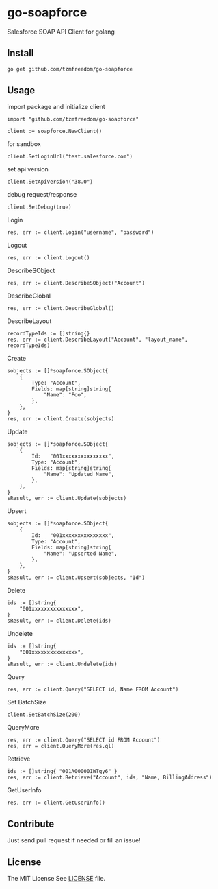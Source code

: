 # go-soapforce

Salesforce SOAP API Client for golang

## Install

```bash
go get github.com/tzmfreedom/go-soapforce
```

## Usage

import package and initialize client
```golang
import "github.com/tzmfreedom/go-soapforce"

client := soapforce.NewClient()
```

for sandbox
```golang
client.SetLoginUrl("test.salesforce.com")
```

set api version
```golang
client.SetApiVersion("38.0")
```

debug request/response
```golang
client.SetDebug(true)
```

Login
```golang
res, err := client.Login("username", "password")
```

Logout
```golang
res, err := client.Logout()
```

DescribeSObject
```golang
res, err := client.DescribeSObject("Account")
```

DescribeGlobal
```golang
res, err := client.DescribeGlobal()
```

DescribeLayout
```golang
recordTypeIds := []string{}
res, err := client.DescribeLayout("Account", "layout_name", recordTypeIds)
```

Create
```golang
sobjects := []*soapforce.SObject{
	{
		Type: "Account",
		Fields: map[string]string{
			"Name": "Foo",
		},
	},
}
res, err := client.Create(sobjects)
```

Update
```golang
sobjects := []*soapforce.SObject{
	{
		Id:   "001xxxxxxxxxxxxxxx",
		Type: "Account",
		Fields: map[string]string{
			"Name": "Updated Name",
		},
	},
}
sResult, err := client.Update(sobjects)
```

Upsert
```golang
sobjects := []*soapforce.SObject{
	{
		Id:   "001xxxxxxxxxxxxxxx",
		Type: "Account",
		Fields: map[string]string{
			"Name": "Upserted Name",
		},
	},
}
sResult, err := client.Upsert(sobjects, "Id")
```

Delete
```golang
ids := []string{
	"001xxxxxxxxxxxxxxx",
}
sResult, err := client.Delete(ids)
```

Undelete
```golang
ids := []string{
	"001xxxxxxxxxxxxxxx",
}
sResult, err := client.Undelete(ids)
```

Query
```golang
res, err := client.Query("SELECT id, Name FROM Account")
```

Set BatchSize
```golang
client.SetBatchSize(200)
```

QueryMore
```golang
res, err := client.Query("SELECT id FROM Account")
res, err = client.QueryMore(res.ql)
```

Retrieve
```golang
ids := []string{ "001A000001WTqy6" }
res, err := client.Retrieve("Account", ids, "Name, BillingAddress")
```

GetUserInfo
```golang
res, err := client.GetUserInfo()
```

## Contribute

Just send pull request if needed or fill an issue!

## License

The MIT License See [LICENSE](https://github.com/tzmfreedom/go-soapforce/blob/master/LICENSE) file.
